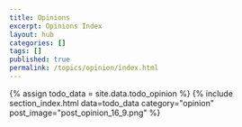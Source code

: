```yaml
---
title: Opinions
excerpt: Opinions Index
layout: hub
categories: []
tags: []
published: true
permalink: /topics/opinion/index.html
---
```


{% assign todo_data = site.data.todo_opinion %}
{% include section_index.html data=todo_data category="opinion" post_image="post_opinion_16_9.png" %}
